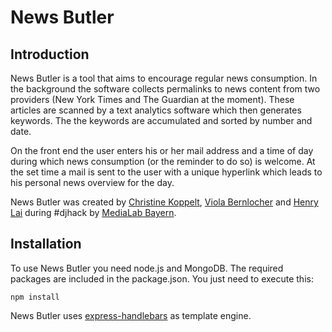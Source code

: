 # News Butler

## Introduction

News Butler is a tool that aims to encourage regular news consumption. In the background the software collects permalinks to news content from two providers (New York Times and The Guardian at the moment). These articles are scanned by a text analytics software which then generates keywords. The the keywords are accumulated and sorted by number and date.

On the front end the user enters his or her mail address and a time of day during which news consumption (or the reminder to do so) is welcome. At the set time a mail is sent to the user with a unique hyperlink which leads to his personal news overview for the day.

News Butler was created by [Christine Koppelt](https://twitter.com/ckoppelt), [Viola Bernlocher](https://twitter.com/VBernlocher) and [Henry Lai](https://twitter.com/madd4mon) during #djhack by [MediaLab Bayern](http://medialab-bayern.de/).

## Installation

To use News Butler you need node.js and MongoDB. The required packages are included in the package.json. You just need to execute this:

```
npm install
```

News Butler uses [express-handlebars](https://github.com/ericf/express-handlebars) as template engine.
